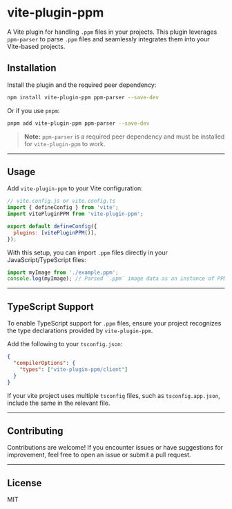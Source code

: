 # vite-plugin-ppm

A Vite plugin for handling `.ppm` files in your projects. This plugin leverages `ppm-parser` to parse `.ppm` files and seamlessly integrates them into your Vite-based projects.

## Installation

Install the plugin and the required peer dependency:

```bash
npm install vite-plugin-ppm ppm-parser --save-dev
```

Or if you use `pnpm`:

```bash
pnpm add vite-plugin-ppm ppm-parser --save-dev
```

> **Note:** `ppm-parser` is a required peer dependency and must be installed for `vite-plugin-ppm` to work.

---

## Usage

Add `vite-plugin-ppm` to your Vite configuration:

```javascript
// vite.config.js or vite.config.ts
import { defineConfig } from 'vite';
import vitePluginPPM from 'vite-plugin-ppm';

export default defineConfig({
  plugins: [vitePluginPPM()],
});
```

With this setup, you can import `.ppm` files directly in your JavaScript/TypeScript files:

```typescript
import myImage from './example.ppm';
console.log(myImage); // Parsed `.ppm` image data as an instance of PPMImage
```

---

## TypeScript Support

To enable TypeScript support for `.ppm` files, ensure your project recognizes the type declarations provided by `vite-plugin-ppm`. 

Add the following to your `tsconfig.json`:

```json
{
  "compilerOptions": {
    "types": ["vite-plugin-ppm/client"]
  }
}
```

If your vite project uses multiple `tsconfig` files, such as `tsconfig.app.json`, include the same in the relevant file.

---

## Contributing

Contributions are welcome! If you encounter issues or have suggestions for improvement, feel free to open an issue or submit a pull request.

---

## License

MIT

